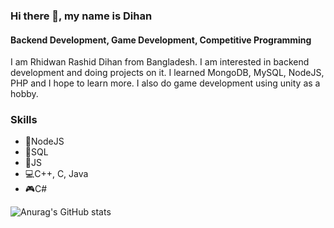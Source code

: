 ### Hi there 👋, my name is Dihan
#### Backend Development, Game Development, Competitive Programming
I am Rhidwan Rashid Dihan from Bangladesh. I am interested in backend development and doing projects on it. I learned MongoDB, MySQL, NodeJS, PHP and I hope to learn more. I also do game development using unity as a hobby.

### Skills 
* 🥇NodeJS
* 🥈SQL
* 🥉JS
* 💻C++, C, Java
* 🎮C#

![Anurag's GitHub stats](https://github-readme-stats.vercel.app/api?username=Dihan141&show_icons=true&theme=dark)
<!---
Dihan141/Dihan141 is a ✨ special ✨ repository because its `README.md` (this file) appears on your GitHub profile.
You can click the Preview link to take a look at your changes.
--->
